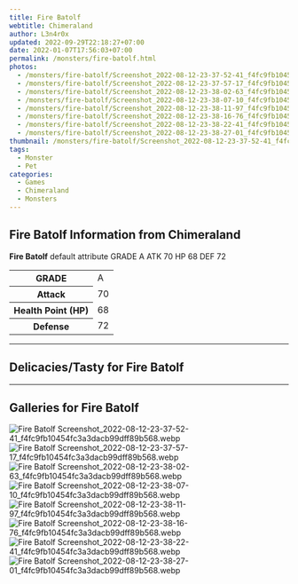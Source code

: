 ```yaml
---
title: Fire Batolf
webtitle: Chimeraland
author: L3n4r0x
updated: 2022-09-29T22:18:27+07:00
date: 2022-01-07T17:56:03+07:00
permalink: /monsters/fire-batolf.html
photos:
  - /monsters/fire-batolf/Screenshot_2022-08-12-23-37-52-41_f4fc9fb10454fc3a3dacb99dff89b568.webp
  - /monsters/fire-batolf/Screenshot_2022-08-12-23-37-57-17_f4fc9fb10454fc3a3dacb99dff89b568.webp
  - /monsters/fire-batolf/Screenshot_2022-08-12-23-38-02-63_f4fc9fb10454fc3a3dacb99dff89b568.webp
  - /monsters/fire-batolf/Screenshot_2022-08-12-23-38-07-10_f4fc9fb10454fc3a3dacb99dff89b568.webp
  - /monsters/fire-batolf/Screenshot_2022-08-12-23-38-11-97_f4fc9fb10454fc3a3dacb99dff89b568.webp
  - /monsters/fire-batolf/Screenshot_2022-08-12-23-38-16-76_f4fc9fb10454fc3a3dacb99dff89b568.webp
  - /monsters/fire-batolf/Screenshot_2022-08-12-23-38-22-41_f4fc9fb10454fc3a3dacb99dff89b568.webp
  - /monsters/fire-batolf/Screenshot_2022-08-12-23-38-27-01_f4fc9fb10454fc3a3dacb99dff89b568.webp
thumbnail: /monsters/fire-batolf/Screenshot_2022-08-12-23-37-52-41_f4fc9fb10454fc3a3dacb99dff89b568.webp
tags:
  - Monster
  - Pet
categories:
  - Games
  - Chimeraland
  - Monsters
---
```


<section id="bootstrap-wrapper"><link rel="stylesheet" href="https://cdn.statically.io/gh/dimaslanjaka/Web-Manajemen/40ac3225/css/bootstrap-4.5-wrapper.css"/><h1>Fire Batolf Information from Chimeraland</h1><p><b>Fire Batolf</b> default attribute GRADE A ATK 70 HP 68 DEF 72<table><tr><th>GRADE</th><td>A</td></tr><tr><th>Attack</th><td>70</td></tr><tr><th>Health Point (HP)</th><td>68</td></tr><tr><th>Defense</th><td>72</td></tr></table></p><hr/><h2>Delicacies/Tasty for Fire Batolf</h2><hr/><div id="gallery"><h2>Galleries for Fire Batolf</h2><div class="row"><div class="col-lg-6 col-12"><img src="/chimeraland/monsters/fire-batolf/Screenshot_2022-08-12-23-37-52-41_f4fc9fb10454fc3a3dacb99dff89b568.webp" alt="Fire Batolf Screenshot_2022-08-12-23-37-52-41_f4fc9fb10454fc3a3dacb99dff89b568.webp"/></div><div class="col-lg-6 col-12"><img src="/chimeraland/monsters/fire-batolf/Screenshot_2022-08-12-23-37-57-17_f4fc9fb10454fc3a3dacb99dff89b568.webp" alt="Fire Batolf Screenshot_2022-08-12-23-37-57-17_f4fc9fb10454fc3a3dacb99dff89b568.webp"/></div><div class="col-lg-6 col-12"><img src="/chimeraland/monsters/fire-batolf/Screenshot_2022-08-12-23-38-02-63_f4fc9fb10454fc3a3dacb99dff89b568.webp" alt="Fire Batolf Screenshot_2022-08-12-23-38-02-63_f4fc9fb10454fc3a3dacb99dff89b568.webp"/></div><div class="col-lg-6 col-12"><img src="/chimeraland/monsters/fire-batolf/Screenshot_2022-08-12-23-38-07-10_f4fc9fb10454fc3a3dacb99dff89b568.webp" alt="Fire Batolf Screenshot_2022-08-12-23-38-07-10_f4fc9fb10454fc3a3dacb99dff89b568.webp"/></div><div class="col-lg-6 col-12"><img src="/chimeraland/monsters/fire-batolf/Screenshot_2022-08-12-23-38-11-97_f4fc9fb10454fc3a3dacb99dff89b568.webp" alt="Fire Batolf Screenshot_2022-08-12-23-38-11-97_f4fc9fb10454fc3a3dacb99dff89b568.webp"/></div><div class="col-lg-6 col-12"><img src="/chimeraland/monsters/fire-batolf/Screenshot_2022-08-12-23-38-16-76_f4fc9fb10454fc3a3dacb99dff89b568.webp" alt="Fire Batolf Screenshot_2022-08-12-23-38-16-76_f4fc9fb10454fc3a3dacb99dff89b568.webp"/></div><div class="col-lg-6 col-12"><img src="/chimeraland/monsters/fire-batolf/Screenshot_2022-08-12-23-38-22-41_f4fc9fb10454fc3a3dacb99dff89b568.webp" alt="Fire Batolf Screenshot_2022-08-12-23-38-22-41_f4fc9fb10454fc3a3dacb99dff89b568.webp"/></div><div class="col-lg-6 col-12"><img src="/chimeraland/monsters/fire-batolf/Screenshot_2022-08-12-23-38-27-01_f4fc9fb10454fc3a3dacb99dff89b568.webp" alt="Fire Batolf Screenshot_2022-08-12-23-38-27-01_f4fc9fb10454fc3a3dacb99dff89b568.webp"/></div></div></div></section>